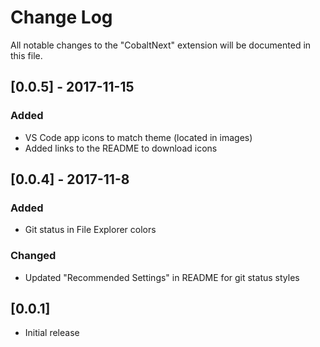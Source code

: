 # Change Log
All notable changes to the "CobaltNext" extension will be documented in this file.

## [0.0.5] - 2017-11-15
### Added
- VS Code app icons to match theme (located in images)
- Added links to the README to download icons

## [0.0.4] - 2017-11-8
### Added
- Git status in File Explorer colors
### Changed
- Updated "Recommended Settings" in README for git status styles

## [0.0.1]
- Initial release
